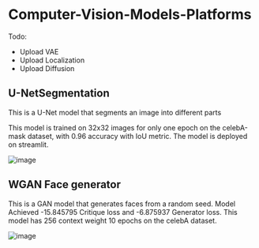 # Computer-Vision-Models-Platforms

Todo:
- Upload VAE
- Upload Localization
- Upload Diffusion

## U-NetSegmentation
This is a U-Net model that segments an image into different parts

This model is trained on 32x32 images for only one epoch on the celebA-mask dataset, with 0.96 accuracy with IoU metric.
The model is deployed on streamlit.

![image](https://github.com/user-attachments/assets/f5bafdc3-e166-4b66-a9c9-2006c58ababc)

## WGAN Face generator
This is a GAN model that generates faces from a random seed.
Model Achieved -15.845795 Critique loss and -6.875937 Generator loss.
This model has 256 context weight 10 epochs on the celebA dataset.

![image](https://github.com/user-attachments/assets/830bb056-0264-4e78-8139-87005891880a)



